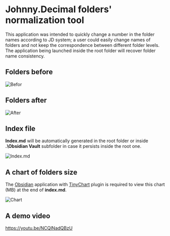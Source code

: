 # Johnny.Decimal folders' normalization tool

This application was intended to quickly change a number in the folder names according to JD system; a user could easily change names of folders and not keep the correspondence between different folder levels. The application being launched inside the root folder will recover folder name consistency.



## Folders before
![Befor](1befor.png)



## Folders after

![After](2after.png)



## Index file

**Index.md** will be automatically generated in the root folder or inside **.\Obsidian Vault** subfolder in case it persists inside the root one.



![Index.md](3index.png)


## A chart of folders size

The [Obsidian](https://obsidian.md/) application with [TinyChart](https://github.com/alincoop/obsidian-tinychart) plugin is required to view this chart (MB) at the end of **index.md**.

![Chart](4chart.png)

## A demo video

https://youtu.be/NCQlNadQBzU
